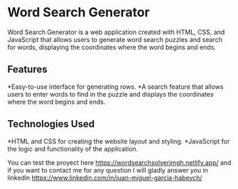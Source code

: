# Word Search Generator
Word Search Generator is a web application created with HTML, CSS, and JavaScript that allows users to generate word search puzzles and search for words, displaying the coordinates where the word begins and ends.

## Features
*Easy-to-use interface for generating rows.
*A search feature that allows users to enter words to find in the puzzle and displays the coordinates where the word begins and ends.

## Technologies Used
*HTML and CSS for creating the website layout and styling.
*JavaScript for the logic and functionality of the application.

You can test the proyect here https://wordsearchsolverjmgh.netlify.app/
and if you want to contact me for any question I will gladly answer you in linkedln https://www.linkedin.com/in/juan-miguel-garcia-habeych/

